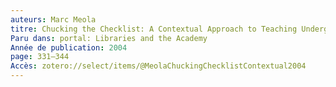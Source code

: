 ```yaml
---
auteurs: Marc Meola
titre: Chucking the Checklist: A Contextual Approach to Teaching Undergraduates Web-Site Evaluation
Paru dans: portal: Libraries and the Academy
Année de publication: 2004
page: 331–344
Accès: zotero://select/items/@MeolaChuckingChecklistContextual2004
---
```


